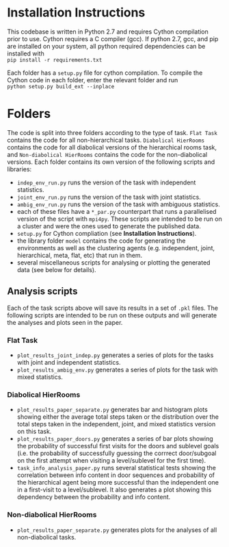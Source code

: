 # Installation Instructions
This codebase is written in Python 2.7 and requires Cython compilation prior to use. Cython requires a C compiler (gcc). If python 2.7, gcc, and pip are installed on your system, all python required dependencies can be installed with\
    ```pip install -r requirements.txt ```
 
Each folder has a `setup.py` file for cython compilation. To compile the Cython code in each folder, enter the relevant folder and run\
    ```python setup.py build_ext --inplace```


# Folders
The code is split into three folders according to the type of task. `Flat Task` contains the code for all non-hierarchical tasks. `Diabolical HierRooms` contains the code for all diabolical versions of the hierarchical rooms task, and `Non-diabolical HierRooms` contains the code for the non-diabolical versions. Each folder contains its own version of the following scripts and libraries:
 - ```indep_env_run.py``` runs the version of the task with independent statistics.
 - ```joint_env_run.py``` runs the version of the task with joint statistics.
 - ```ambig_env_run.py``` runs the version of the task with ambiguous statistics.
 - each of these files have a ```*_par.py``` counterpart that runs a parallelised version of the script with `mpi4py`. These scripts are intended to be run on a cluster and were the ones used to generate the published data.
 - ```setup.py``` for Cython compliation (see **Installation Instructions**).
 - the library folder ```model``` contains the code for generating the environments as well as the clustering agents (e.g. independent, joint, hierarchical, meta, flat, etc) that run in them.
 - several miscellaneous scripts for analysing or plotting the generated data (see below for details).

## Analysis scripts
Each of the task scripts above will save its results in a set of `.pkl` files. The following scripts are intended to be run on these outputs and will generate the analyses and plots seen in the paper.

### Flat Task
 - ```plot_results_joint_indep.py``` generates a series of plots for the tasks with joint and independent statistics.
 - ```plot_results_ambig_env.py``` generates a series of plots for the task with mixed statistics.

### Diabolical HierRooms
 - ```plot_results_paper_separate.py``` generates bar and histogram plots showing either the average total steps taken or the distribution over the total steps taken in the independent, joint, and mixed statistics version on this task.
 - ```plot_results_paper_doors.py``` generates a series of bar plots showing the probability of successful first visits for the doors and sublevel goals (i.e. the probability of successfully guessing the corrrect door/subgoal on the first attempt when visiting a level/sublevel for the first time).
 - ```task_info_analysis_paper.py``` runs several statistical tests showing the correlation between info content in door sequences and probability of the hierarchical agent being more successful than the independent one in a first-visit to a level/sublevel. It also generates a plot showing this dependency between the probability and info content.

### Non-diabolical HierRooms
 - ```plot_results_paper_separate.py``` generates plots for the analyses of all non-diabolical tasks.
